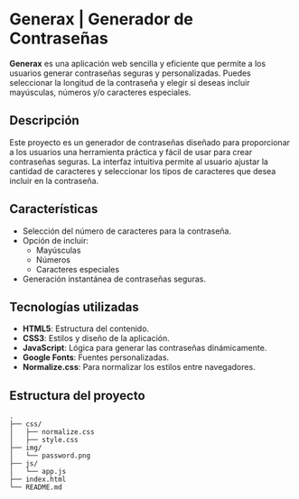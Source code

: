 # Generax | Generador de Contraseñas

**Generax** es una aplicación web sencilla y eficiente que permite a los usuarios generar contraseñas seguras y personalizadas. Puedes seleccionar la longitud de la contraseña y elegir si deseas incluir mayúsculas, números y/o caracteres especiales.

## Descripción

Este proyecto es un generador de contraseñas diseñado para proporcionar a los usuarios una herramienta práctica y fácil de usar para crear contraseñas seguras. La interfaz intuitiva permite al usuario ajustar la cantidad de caracteres y seleccionar los tipos de caracteres que desea incluir en la contraseña.

## Características

- Selección del número de caracteres para la contraseña.
- Opción de incluir:
  - Mayúsculas
  - Números
  - Caracteres especiales
- Generación instantánea de contraseñas seguras.

## Tecnologías utilizadas

- **HTML5**: Estructura del contenido.
- **CSS3**: Estilos y diseño de la aplicación.
- **JavaScript**: Lógica para generar las contraseñas dinámicamente.
- **Google Fonts**: Fuentes personalizadas.
- **Normalize.css**: Para normalizar los estilos entre navegadores.

## Estructura del proyecto

```plaintext
.
├── css/
│   ├── normalize.css
│   ├── style.css
├── img/
│   └── password.png
├── js/
│   └── app.js
├── index.html
└── README.md

